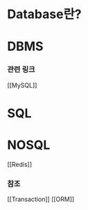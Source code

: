 # Database란?

# DBMS

### 관련 링크
[[MySQL]]

# SQL

# NOSQL
[[Redis]]




### 참조
[[Transaction]]
[[ORM]]
